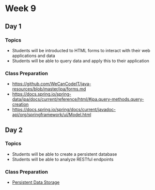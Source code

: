 # Week 9

## Day 1

### Topics

* Students will be introducted to HTML forms to interact with their web applications and data
* Students will be able to query data and apply this to their application

### Class Preparation

* https://github.com/WeCanCodeIT/java-resources/blob/master/jpa/forms.md
* https://docs.spring.io/spring-data/jpa/docs/current/reference/html/#jpa.query-methods.query-creation
* https://docs.spring.io/spring/docs/current/javadoc-api/org/springframework/ui/Model.html


## Day 2

### Topics

* Students will be able to create a persistent database
* Students will be able to analyze RESTful endpoints 

### Class Preparation

* [Persistent Data Storage](https://wecancodeit.github.io/java-resources/data-access/h2/persistent-storage/)



